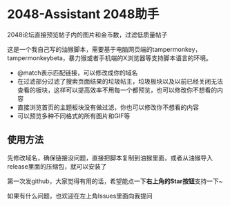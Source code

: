 # 2048-Assistant 2048助手
2048论坛直接预览帖子内的图片和金币数，过滤低质量帖子

这是一个我自己写的油猴脚本，需要基于电脑网页端的tampermonkey，tampermonkeybeta，暴力猴或者手机端的X浏览器等支持脚本语言的环境。

 - @match表示匹配链接，可以修改成你的域名
 - 在过滤部分过滤了搜索页面结果的垃圾帖主，垃圾板块以及以前已经关闭无法查看的板块，这样可以提高效率不用每一个都预览，也可以修改你不想看的内容
 - 直接浏览首页的主题板块没有做过滤，你也可以修改你不想看的内容
 - 可以预览多种不同格式的所有图片和GIF等

## 使用方法
先修改域名，确保链接没问题，直接把脚本复制到油猴里面，或者从油猴导入release里面的压缩包，就可以安装了

第一次发github，大家觉得有用的话，希望能点一下**右上角的Star按钮**支持一下~

如果有什么问题，也欢迎在左上角Issues里面向我提问
